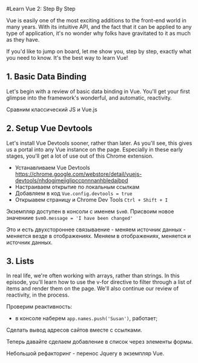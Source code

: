 #Learn Vue 2: Step By Step

Vue is easily one of the most exciting additions to the front-end world in many years. With its intuitive API, and the fact that it can be applied to any type of application, it's no wonder why folks have gravitated to it as much as they have.

If you'd like to jump on board, let me show you, step by step, exactly what you need to know. It's the best way to learn Vue!

## 1. Basic Data Binding

Let's begin with a review of basic data binding in Vue. You'll get your first glimpse into the framework's wonderful, and automatic, reactivity.

Сравним классический JS и Vue.js

## 2. Setup Vue Devtools

Let's install Vue Devtools sooner, rather than later. As you'll see, this gives us a portal into any Vue instance on the page. Especially in these early stages, you'll get a lot of use out of this Chrome extension.

- Устанавливаем Vue Devtools
https://chrome.google.com/webstore/detail/vuejs-devtools/nhdogjmejiglipccpnnnanhbledajbpd
- Настраиваем открытие по локальным ссылкам
- Добавляем в код `Vue.config.devtools = true`
- Открыавем страницу и Chrome Dev Tools `Ctrl + Shift + I`

Экземпляр доступен в консоли с именем `$vm0`. Присвоим новое значениие `$vm0.message = 'I have been changed'`

Это и есть двухстороннее связываение - меняем источник данных - меняется везде в отображениях. Меняем в отображениях, меняется и источник данных.

## 3. Lists

In real life, we're often working with arrays, rather than strings. In this episode, you'll learn how to use the v-for directive to filter through a list of items and render them on the page. We'll also continue our review of reactivity, in the process.

Проверим реактивность:
- в консоле наберем `app.names.push('Susan')`, работает;

Сделать вывод адресов сайтов вместе с ссылками.

Теперь давайте сделаем добавление в список через элементы формы.

Небольшой рефакторинг - перенос Jquery в экземпляр Vue.

